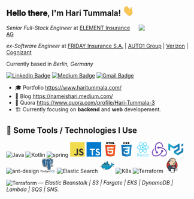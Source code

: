 <h2> 𝐇𝐞𝐥𝐥𝐨 𝐭𝐡𝐞𝐫𝐞, I'm Hari Tummala! <img src="https://raw.githubusercontent.com/ABSphreak/ABSphreak/master/gifs/Hi.gif" width="30px"></h2>
<img align='right' src="https://media.giphy.com/media/M9gbBd9nbDrOTu1Mqx/giphy.gif" width="150">
<p><em>Senior Full-Stack Engineer</em> at <a href="https://www.element.in/">ELEMENT Insurance AG</a>
<p><em>ex-Software Engineer</em> at <a href="https://www.friday.de">FRIDAY Insurance S.A.</a> | <a href="https://www.auto1.com">AUTO1 Group</a> | <a href="https://www.verizon.com">Verizon</a> | <a href="https://www.cognizant.com">Cognizant</a>
</p>
<p>Currently based in <em>Berlin, Germany</em>
</p>

[![Linkedin Badge](https://img.shields.io/badge/-nameishari-blue?style=flat-square&logo=Linkedin&logoColor=white&link=https://www.linkedin.com/in/harshkumarkhatri/)](https://www.linkedin.com/in/nameishari/) [![Medium Badge](https://img.shields.io/badge/-@nameishari-03a57a?style=flat-square&labelColor=000000&logo=Medium&link=https://medium.com/@mailharshkhatri/)](https://nameishari.medium.com)
[![Gmail Badge](https://img.shields.io/badge/-hari.tummala88@gmail.com-c14438?style=flat-square&logo=Gmail&logoColor=white&link=mailto:hari.tummala88@gmail.com)](mailto:hari.tummala88@gmail.com)

- 🎓 Portfolio https://www.haritummala.com/
- 🎨 Blog https://nameishari.medium.com/
- 🔖 Quora https://www.quora.com/profile/Hari-Tummala-3
- 🏗 Currently focusing on **backend** and **web** developement.

## 🚀 Some Tools / Technologies I Use
<p align="left">
  <img src="https://www.vectorlogo.zone/logos/java/java-icon.svg" alt="Java" width="40" height="40"/>
  <img src="https://www.vectorlogo.zone/logos/kotlinlang/kotlinlang-icon.svg" alt="Kotlin" width="40" height="40"/>
  <img src="https://www.vectorlogo.zone/logos/springio/springio-icon.svg" alt="spring" width="40" height="40" />
  <img src="https://raw.githubusercontent.com/devicons/devicon/master/icons/javascript/javascript-original.svg" alt="javascript" width="40" height="40" />
  <img src="https://raw.githubusercontent.com/devicons/devicon/master/icons/typescript/typescript-original.svg" alt="typescript" width="40" height="40" /> 
  <img src="https://raw.githubusercontent.com/devicons/devicon/master/icons/html5/html5-original-wordmark.svg" alt="html5" width="40" height="40" />
  <img src="https://raw.githubusercontent.com/devicons/devicon/master/icons/css3/css3-original-wordmark.svg" alt="css3" width="40" height="40" />
  <img src="https://raw.githubusercontent.com/devicons/devicon/master/icons/react/react-original-wordmark.svg" alt="react" width="40" height="40" />
  <img src="https://raw.githubusercontent.com/devicons/devicon/master/icons/redux/redux-original.svg" alt="redux" width="40" height="40" />
  <img src="https://raw.githubusercontent.com/devicons/devicon/master/icons/materialui/materialui-original.svg" alt="materialui" width="40" height="40" />
  <img src="https://gw.alipayobjects.com/zos/rmsportal/KDpgvguMpGfqaHPjicRK.svg" alt="ant-design" width="40" height="40">
  <img src="https://raw.githubusercontent.com/devicons/devicon/master/icons/postgresql/postgresql-original-wordmark.svg" alt="postgresql" height="40" />
  <img src="https://www.vectorlogo.zone/logos/elastic/elastic-ar21.svg" alt="Elastic Search" height="40"/>
  <img src="https://raw.githubusercontent.com/devicons/devicon/master/icons/docker/docker-original.svg" alt="Docker" width="40" height="40" />
  <img src="https://www.vectorlogo.zone/logos/kubernetes/kubernetes-icon.svg" alt="K8s" height="40" width="40"/>
  <img src="https://www.vectorlogo.zone/logos/terraformio/terraformio-ar21.svg" alt="Terraform" height="40"/>
  <img src="https://raw.githubusercontent.com/devicons/devicon/master/icons/jenkins/jenkins-original.svg" alt="jenkins" width="40" height="40" />
</p>
<p align="left">
  <img src="https://www.vectorlogo.zone/logos/amazon_aws/amazon_aws-ar21.svg" alt="Terraform" align="center" height="40"/> — <em>Elastic Beanstalk | S3 | Fargate | EKS | DynamoDB | Lambda | SQS | SNS.</em>
</p>
